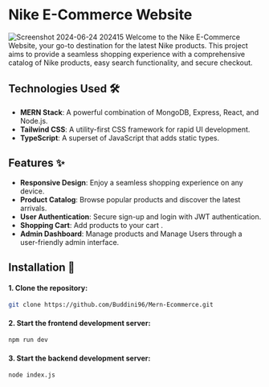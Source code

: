# Nike E-Commerce Website
![Screenshot 2024-06-24 202415](https://github.com/Buddini96/Mern-Ecommerce/assets/84434313/9c39b5ae-5a47-47a3-ac26-1350280670bb)
Welcome to the Nike E-Commerce Website, your go-to destination for the latest Nike products. This project aims to provide a seamless shopping experience with a comprehensive catalog of Nike products, easy search functionality, and secure checkout.

## Technologies Used 🛠️

- **MERN Stack**: A powerful combination of MongoDB, Express, React, and Node.js.
- **Tailwind CSS**: A utility-first CSS framework for rapid UI development.
- **TypeScript**: A superset of JavaScript that adds static types.

## Features ✨

- **Responsive Design**: Enjoy a seamless shopping experience on any device.
- **Product Catalog**: Browse popular products and discover the latest arrivals.
- **User Authentication**: Secure sign-up and login with JWT authentication.
- **Shopping Cart**: Add products to your cart .
- **Admin Dashboard**: Manage products and Manage Users through a user-friendly admin interface.


## Installation 🚀

#### 1. Clone the repository:

```bash
git clone https://github.com/Buddini96/Mern-Ecommerce.git 

```
#### 2. Start the frontend development server:

```bash
npm run dev

```
#### 3. Start the backend development server:

```bash
node index.js 




